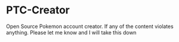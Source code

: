 # PTC-Creator
Open Source Pokemon account creator. If any of the content violates anything. Please let me know and I will take this down
